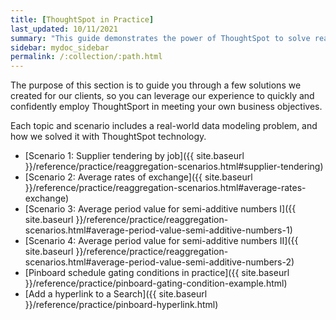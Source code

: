 ```yaml
---
title: [ThoughtSpot in Practice]
last_updated: 10/11/2021
summary: "This guide demonstrates the power of ThoughtSpot to solve real solutions we developed for our clients."
sidebar: mydoc_sidebar
permalink: /:collection/:path.html
---
```


The purpose of this section is to guide you through a few solutions we created for our clients, so you can leverage our experience to quickly and confidently employ ThoughtSport in meeting your own business objectives.

Each topic and scenario includes a real-world data modeling problem, and how we solved it with ThoughtSpot technology.

* [Scenario 1: Supplier tendering by job]({{ site.baseurl }}/reference/practice/reaggregation-scenarios.html#supplier-tendering)
* [Scenario 2: Average rates of exchange]({{ site.baseurl }}/reference/practice/reaggregation-scenarios.html#average-rates-exchange)
* [Scenario 3: Average period value for semi-additive numbers I]({{ site.baseurl }}/reference/practice/reaggregation-scenarios.html#average-period-value-semi-additive-numbers-1)
* [Scenario 4: Average period value for semi-additive numbers II]({{ site.baseurl }}/reference/practice/reaggregation-scenarios.html#average-period-value-semi-additive-numbers-2)
* [Pinboard schedule gating conditions in practice]({{ site.baseurl }}/reference/practice/pinboard-gating-condition-example.html)
* [Add a hyperlink to a Search]({{ site.baseurl }}/reference/practice/pinboard-hyperlink.html)
